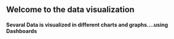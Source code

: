 <h2>Welcome to the data visualization</h2>
<h4>Sevaral Data is visualized in different charts and graphs....using Dashboards</h4>
